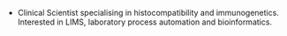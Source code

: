 - Clinical Scientist specialising in histocompatibility and immunogenetics.  Interested in LIMS, laboratory process automation and bioinformatics. 
<!---
Robbrads/Robbrads is a ✨ special ✨ repository because its `README.md` (this file) appears on your GitHub profile.
You can click the Preview link to take a look at your changes.
--->
